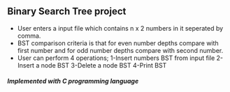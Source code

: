 ## Binary Search Tree project

- User enters a input file which contains n x 2 numbers in it seperated by comma.
- BST comparison criteria is that for even number depths compare with first number and for odd number depths compare with second number.
- User can perform 4 operations;
  1-Insert numbers BST from input file
  2-Insert a node BST
  3-Delete a node BST
  4-Print BST


##### Implemented with C programming language
